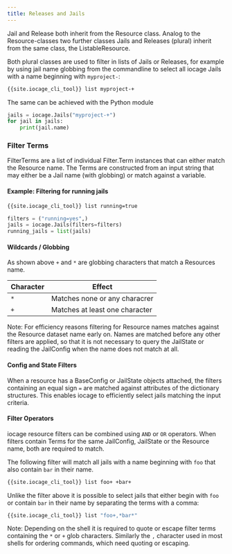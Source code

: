 ```yaml
---
title: Releases and Jails
---
```

Jail and Release both inherit from the Resource class.
Analog to the Resource-classes two further classes Jails and Releases (plural) inherit from the same class, the ListableResource.

Both plural classes are used to filter in lists of Jails or Releases, for example by using jail name globbing from the commandline to select all iocage Jails with a name beginning with `myproject-`:

```sh
{{site.iocage_cli_tool}} list myproject-+
```

The same can be achieved with the Python module

```python
jails = iocage.Jails("myproject-+")
for jail in jails:
    print(jail.name)
```

### Filter Terms

FilterTerms are a list of individual Filter.Term instances that can either match the Resource name.
The Terms are constructed from an input string that may either be a Jail name (with globbing) or match against a variable.

#### Example: Filtering for running jails

```sh
{{site.iocage_cli_tool}} list running=true
```

```python
filters = ("running=yes",)
jails = iocage.Jails(filters=filters)
running_jails = list(jails)
```

#### Wildcards / Globbing

As shown above `+` and `*` are globbing characters that match a Resources name.

| Character | Effect                         |
|-----------|--------------------------------|
| `*`       | Matches none or any characrer  |
| `+`       | Matches at least one character |

Note: For efficiency reasons filtering for Resource names matches against the Resource dataset name early on.
Names are matched before any other filters are applied, so that it is not necessary to query the JailState or reading the JailConfig when the name does not match at all.

#### Config and State Filters

When a resource has a BaseConfig or JailState objects attached, the filters containing an equal sign `=` are matched against attributes of the dictionary structures.
This enables iocage to efficiently select jails matching the input criteria.

#### Filter Operators

iocage resource filters can be combined using `AND` or `OR` operators.
When filters contain Terms for the same JailConfig, JailState or the Resource name, both are required to match.

The following filter will match all jails with a name beginning with `foo` that also contain `bar` in their name.

```sh
{{site.iocage_cli_tool}} list foo+ +bar+
```

Unlike the filter above it is possible to select jails that either begin with `foo` or contain `bar` in their name by separating the terms with a comma:

```sh
{{site.iocage_cli_tool}} list "foo+,*bar*"
```

Note: Depending on the shell it is required to quote or escape filter terms containing the `*` or `+` glob characters.
Similarly the `,` character used in most shells for ordering commands, which need quoting or escaping.
